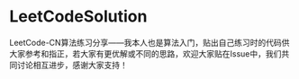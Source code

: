 ﻿# LeetCodeSolution
LeetCode-CN算法练习分享——我本人也是算法入门，贴出自己练习时的代码供大家参考和指正，若大家有更优解或不同的思路，欢迎大家贴在Issue中，我们共同讨论相互进步，感谢大家支持！